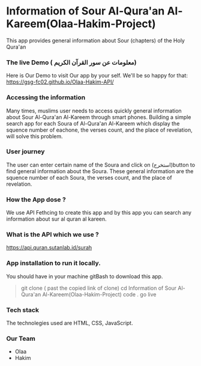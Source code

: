 # Information of Sour Al-Qura'an Al-Kareem(Olaa-Hakim-Project) 
This app provides general information about Sour (chapters) of the Holy Qura'an
### The live Demo ( معلومات عن سور القرآن الكريم)
Here is Our Demo to visit Our app by your self. We'll be so happy for that:
https://gsg-fc02.github.io/Olaa-Hakim-API/
### Accessing the information
Many times, muslims user needs to access quickly general information  about Sour Al-Qura'an Al-Kareem through smart phones. Building a simple search app for each Soura of  Al-Qura'an Al-Kareem which display the squence number of eachone, the verses count, and the place of revelation, will solve this problem.
### User journey
The user can enter certain name of the Soura and click on (استخرج)button to find general information about the Soura.
 These general information are the squence number of each Soura, the verses count, and the place of revelation.
### How the App dose ?
We use API Fethcing to create this app and by this app you can search any information about sur al quran al kareen.
### What is the API which we use ?
https://api.quran.sutanlab.id/surah

### App installation to run it locally.
You should have in your machine gitBash to download this app.
> git clone ( past the copied link of clone)
> cd Information of Sour Al-Qura'an Al-Kareem(Olaa-Hakim-Project) 
> code .
> go live


### Tech stack
The technolegies used are HTML, CSS, JavaScript.
### Our Team
- Olaa
- Hakim

